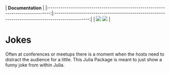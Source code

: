| **Documentation**                                                               |
|:-------------------------------------------------------------------------------:|:-----------------------------------------------------------------------------------------------:|
| [![][docs-stable-img]][docs-stable-url] [![][docs-dev-img]][docs-dev-url] | 

[docs-dev-img]: https://img.shields.io/badge/docs-dev-blue.svg
[docs-dev-url]: https://cityjumper.github.io/Jokes.jl/dev

[docs-stable-img]: https://img.shields.io/badge/docs-stable-blue.svg
[docs-stable-url]: https://biaslab.github.io/Jokes.jl/stable


# Jokes

Often at conferences or meetups there is a moment when the hosts need to distract the audience for a little. This Julia Package is meant to just show a funny joke from within Julia.
